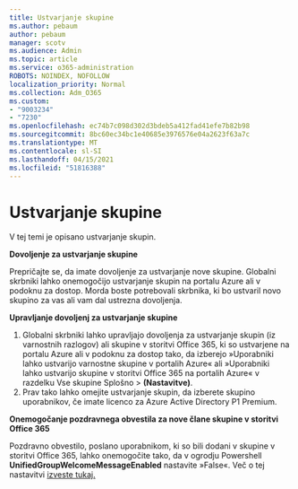 ```yaml
---
title: Ustvarjanje skupine
ms.author: pebaum
author: pebaum
manager: scotv
ms.audience: Admin
ms.topic: article
ms.service: o365-administration
ROBOTS: NOINDEX, NOFOLLOW
localization_priority: Normal
ms.collection: Adm_O365
ms.custom:
- "9003234"
- "7230"
ms.openlocfilehash: ec74b7c098d302d3bdeb5a412fad41efe7b82b98
ms.sourcegitcommit: 8bc60ec34bc1e40685e3976576e04a2623f63a7c
ms.translationtype: MT
ms.contentlocale: sl-SI
ms.lasthandoff: 04/15/2021
ms.locfileid: "51816388"
---
```

# <a name="create-a-group"></a>Ustvarjanje skupine

V tej temi je opisano ustvarjanje skupin.

**Dovoljenje za ustvarjanje skupine**

Prepričajte se, da imate dovoljenje za ustvarjanje nove skupine. Globalni skrbniki lahko onemogočijo ustvarjanje skupin na portalu Azure ali v podoknu za dostop. Morda boste potrebovali skrbnika, ki bo ustvaril novo skupino za vas ali vam dal ustrezna dovoljenja.

**Upravljanje dovoljenj za ustvarjanje skupine**

1. Globalni skrbniki lahko upravljajo dovoljenja za ustvarjanje skupin (iz varnostnih razlogov) ali skupine v storitvi Office 365, ki so ustvarjene na portalu Azure ali v podoknu za dostop tako, da izberejo »Uporabniki lahko ustvarijo varnostne skupine v portalih Azure« ali »Uporabniki lahko ustvarijo skupine v storitvi Office 365 na portalih Azure« v razdelku Vse skupine Splošno  >  **(Nastavitve)**.
2. Prav tako lahko omejite ustvarjanje skupin, da izberete skupino uporabnikov, če imate licenco za Azure Active Directory P1 Premium.

**Onemogočanje pozdravnega obvestila za nove člane skupine v storitvi Office 365**

Pozdravno obvestilo, poslano uporabnikom, ki so bili dodani v skupine v storitvi Office 365, lahko onemogočite tako, da v ogrodju Powershell **UnifiedGroupWelcomeMessageEnabled** nastavite »False«. Več o tej nastavitvi [izveste tukaj.](https://docs.microsoft.com/powershell/module/exchange/set-unifiedgroup?view=exchange-ps&preserve-view=true)

